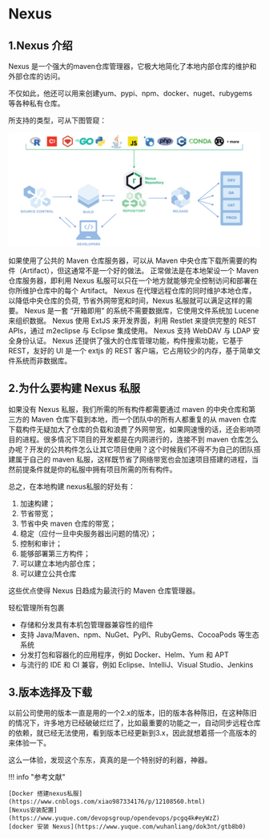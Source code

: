 # Nexus


## 1.Nexus 介绍

Nexus 是一个强大的maven仓库管理器，它极大地简化了本地内部仓库的维护和外部仓库的访问。

不仅如此，他还可以用来创建yum、pypi、npm、docker、nuget、rubygems 等各种私有仓库。

所支持的类型，可从下图管窥：

![](https://raw.githubusercontent.com/hujianli94/Picgo-atlas/main/img/202304201556493.png)


如果使用了公共的 Maven 仓库服务器，可以从 Maven 中央仓库下载所需要的构件（Artifact），但这通常不是一个好的做法。
正常做法是在本地架设一个 Maven 仓库服务器，即利用 Nexus 私服可以只在一个地方就能够完全控制访问和部署在你所维护仓库中的每个 Artifact。
Nexus 在代理远程仓库的同时维护本地仓库，以降低中央仓库的负荷, 节省外网带宽和时间，Nexus 私服就可以满足这样的需要。
Nexus 是一套 “开箱即用” 的系统不需要数据库，它使用文件系统加 Lucene 来组织数据。
Nexus 使用 ExtJS 来开发界面，利用 Restlet 来提供完整的 REST APIs，通过 m2eclipse 与 Eclipse 集成使用。
Nexus 支持 WebDAV 与 LDAP 安全身份认证。
Nexus 还提供了强大的仓库管理功能，构件搜索功能，它基于 REST，友好的 UI 是一个 extjs 的 REST 客户端，它占用较少的内存，基于简单文件系统而非数据库。


## 2.为什么要构建 Nexus 私服
如果没有 Nexus 私服，我们所需的所有构件都需要通过 maven 的中央仓库和第三方的 Maven 仓库下载到本地，而一个团队中的所有人都重复的从 maven 仓库下载构件无疑加大了仓库的负载和浪费了外网带宽，如果网速慢的话，还会影响项目的进程。很多情况下项目的开发都是在内网进行的，连接不到 maven 仓库怎么办呢？开发的公共构件怎么让其它项目使用？这个时候我们不得不为自己的团队搭建属于自己的 maven 私服，这样既节省了网络带宽也会加速项目搭建的进程，当然前提条件就是你的私服中拥有项目所需的所有构件。

总之，在本地构建 nexus私服的好处有：

1. 加速构建； 
2. 节省带宽； 
3. 节省中央 maven 仓库的带宽； 
4. 稳定（应付一旦中央服务器出问题的情况）； 
5. 控制和审计； 
6. 能够部署第三方构件； 
7. 可以建立本地内部仓库； 
8. 可以建立公共仓库

这些优点使得 Nexus 日趋成为最流行的 Maven 仓库管理器。


轻松管理所有包裹

- 存储和分发具有本机包管理器兼容性的组件 
- 支持 Java/Maven、npm、NuGet、PyPI、RubyGems、CocoaPods 等生态系统 
- 分发打包和容器化的应用程序，例如 Docker、Helm、Yum 和 APT 
- 与流行的 IDE 和 CI 兼容，例如 Eclipse、IntelliJ、Visual Studio、Jenkins


## 3.版本选择及下载
以前公司使用的版本一直是用的一个2.x的版本，旧的版本各种陈旧，在这种陈旧的情况下，许多地方已经破破烂烂了，比如最重要的功能之一，自动同步远程仓库的依赖，就已经无法使用，看到版本已经更新到3.x，因此就想着搭一个高版本的来体验一下。

这么一体验，发现这个东东，真真的是一个特别好的利器，神器。


!!! info "参考文献"


    [Docker 搭建nexus私服](https://www.cnblogs.com/xiao987334176/p/12108560.html)
    [Nexus安装配置](https://www.yuque.com/devopsgroup/opendevops/pcgq4k#eyWzZ)
    [docker 安装 Nexus](https://www.yuque.com/wuhanliang/dok3nt/gtb8b0)